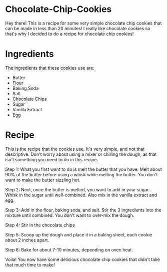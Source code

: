 # Chocolate-Chip-Cookies
Hey there! This is a recipe for some very simple chocolate chip cookies that can be made in less than 20 minutes! I really like chocolate cookies so that's why I decided to do a recipe for chocolate chip cookies!



# Ingredients

The ingredients that these cookies use are:
- Butter
- Flour
- Baking Soda
- Salt
- Chocolate Chips
- Sugar
- Vanilla Extract
- Egg



# Recipe

This is the recipe that the cookies use. It's very simple, and not that descriptive. Don't worry about using a mixer or chilling the dough, as that isn't something you need to do in this recipe. 

Step 1:
What you first want to do is melt the butter that you have. Melt about 90% of the butter before using a whisk while melting the butter. You don't want to make the butter sizzling hot. 

Step 2:
Next, once the butter is melted, you want to add in your sugar. Whisk in the sugar until well-combined. Also mix in the vanilla extract and egg. 

Step 3:
Add in the flour, baking soda, and salt. Stir the 3 ingredients into the mixture until combined. You don't want to over-mix the dough. 

Step 4:
Stir in the chocolate chips

Step 5:
Scoop up the dough and place it in a baking sheet, each cookie about 2 inches apart. 

Step 6: 
Bake for about 7-10 minutes, depending on oven heat. 

Voila! You now have some delicious chocolate chip cookies that didn't take that much time to make!
